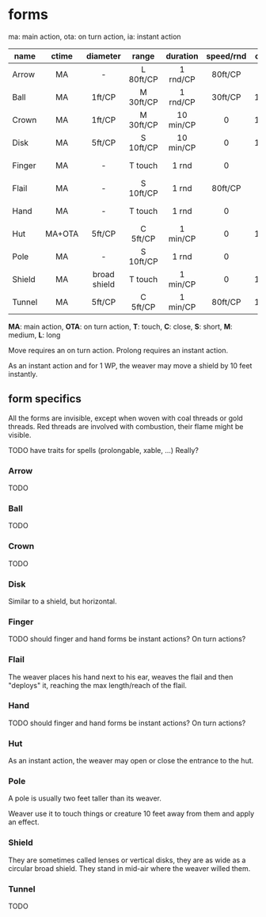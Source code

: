 
# forms

ma: main action, ota: on turn action, ia: instant action

| name   | ctime  | diameter     | range     | duration  | speed/rnd | ctrl <=  | move      | prolong  |
|--------|:------:|:------------:|:---------:|:---------:|:---------:|:--------:|:---------:|:--------:|
| Arrow  | MA     | -            | L 80ft/CP | 1 rnd/CP  | 80ft/CP   | -        | -         | -        |
| Ball   | MA     | 1ft/CP       | M 30ft/CP | 1 rnd/CP  | 30ft/CP   | 10ft/lvl | 1 CP/5ft  | 1 CP/rnd |
| Crown  | MA     | 1ft/CP       | M 30ft/CP | 10 min/CP | 0         | 10ft/lvl | 1 CP/5ft  | 1 CP/min |
| Disk   | MA     | 5ft/CP       | S 10ft/CP | 10 min/CP | 0         | 10ft/lvl | 1 CP/5ft  | 1 CP/min |
| Finger | MA     | -            | T touch   | 1 rnd     | 0         | -        | -         | 1 CP/rnd |
| Flail  | MA     | -            | S 10ft/CP | 1 rnd     | 80ft/CP   | -        | -         | -        |
| Hand   | MA     | -            | T touch   | 1 rnd     | 0         | -        | -         | 1 CP/rnd |
| Hut    | MA+OTA | 5ft/CP       | C 5ft/CP  | 1 min/CP  | 0         | 10ft/lvl | 1 CP/5ft  | 1 CP/min |
| Pole   | MA     | -            | S 10ft/CP | 1 rnd     | 0         | -        | -         | 1 CP/rnd |
| Shield | MA     | broad shield | T touch   | 1 min/CP  | 0         | 10ft/lvl | 1 CP/10ft | 1 CP/min |
| Tunnel | MA     | 5ft/CP       | C 5ft/CP  | 1 min/CP  | 80ft/CP   | 10ft/lvl | no        | 1 CP/min |

**MA**: main action, **OTA**: on turn action, **T**: touch, **C**: close, **S**: short, **M**: medium, **L**: long

<!--
| Well   | | 5 ft per WP  | close  | 1 min per WP  | 80 ft per WP    |
| Well   |      | within (level * 10ft), 1 WP, 1 min |
-->

Move requires an on turn action. Prolong requires an instant action.

As an instant action and for 1 WP, the weaver may move a shield by 10 feet instantly.



## form specifics

All the forms are invisible, except when woven with coal threads or gold threads. Red threads are involved with combustion, their flame might be visible.

TODO have traits for spells (prolongable, xable, ...) Really?


### Arrow

TODO


### Ball

TODO


### Crown

TODO


### Disk

Similar to a shield, but horizontal.


### Finger

TODO should finger and hand forms be instant actions? On turn actions?


### Flail

The weaver places his hand next to his ear, weaves the flail and then "deploys" it, reaching the max length/reach of the flail.


### Hand

TODO should finger and hand forms be instant actions? On turn actions?


### Hut

As an instant action, the weaver may open or close the entrance to the hut.


### Pole

A pole is usually two feet taller than its weaver.

Weaver use it to touch things or creature 10 feet away from them and apply an effect.


### Shield

They are sometimes called lenses or vertical disks, they are as wide as a circular broad shield. They stand in mid-air where the weaver willed them.


### Tunnel

TODO


